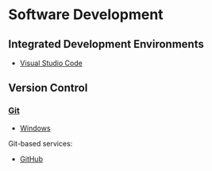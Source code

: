 # Software Development
## Integrated Development Environments
- [Visual Studio Code](IDEs/Visual%20Studio%20Code/README.md)

## Version Control
### [Git](Version%20Control/Git/README.md)
- [Windows](Version%20Control/Git/Windows.md)

Git-based services:
- [GitHub](Version%20Control/Git/GitHub/README.md)